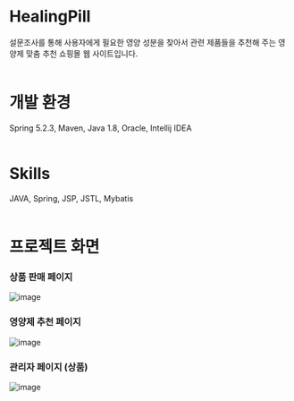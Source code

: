 # HealingPill
설문조사를 통해 사용자에게 필요한 영양 성분을 찾아서 관련 제품들을 추천해 주는 영양제 맞춤 추천 쇼핑몰 웹 사이트입니다.<br/><br/>
# 개발 환경
Spring 5.2.3, Maven, Java 1.8, Oracle, Intellij IDEA <br/><br/>
# Skills
JAVA, Spring, JSP, JSTL, Mybatis <br/><br/>
# 프로젝트 화면
### 상품 판매 페이지
![image](https://user-images.githubusercontent.com/71960545/222518384-4346c994-f22f-4f78-9184-bf280c6f27c1.png)
### 영양제 추천 페이지
![image](https://user-images.githubusercontent.com/71960545/222518807-eabec7b7-e478-4184-b706-19e01a5c8f20.png)
### 관리자 페이지 (상품)
![image](https://user-images.githubusercontent.com/71960545/222518895-66792c27-2234-4bf5-9cd9-a793a120cda8.png)

